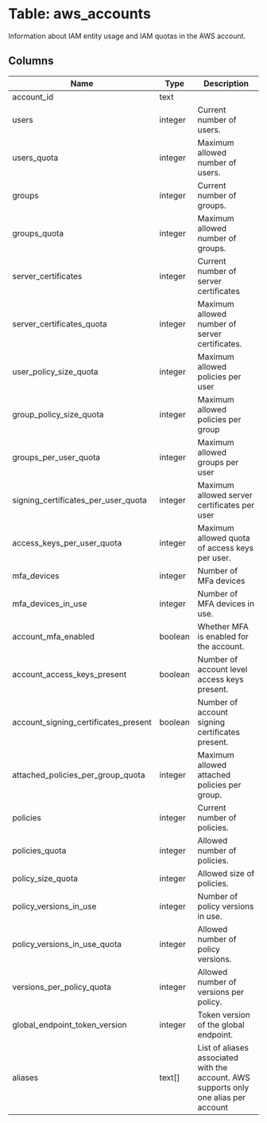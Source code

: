 
# Table: aws_accounts
Information about IAM entity usage and IAM quotas in the AWS account.
## Columns
| Name        | Type           | Description  |
| ------------- | ------------- | -----  |
|account_id|text||
|users|integer|Current number of users.|
|users_quota|integer|Maximum allowed number of users.|
|groups|integer|Current number of groups.|
|groups_quota|integer|Maximum allowed number of groups.|
|server_certificates|integer|Current number of server certificates|
|server_certificates_quota|integer|Maximum allowed number of server certificates.|
|user_policy_size_quota|integer|Maximum allowed policies per user|
|group_policy_size_quota|integer|Maximum allowed policies per group|
|groups_per_user_quota|integer|Maximum allowed groups per user|
|signing_certificates_per_user_quota|integer|Maximum allowed server certificates per user|
|access_keys_per_user_quota|integer|Maximum allowed quota of access keys per user.|
|mfa_devices|integer|Number of MFa devices|
|mfa_devices_in_use|integer|Number of MFA devices in use.|
|account_mfa_enabled|boolean|Whether MFA is enabled for the account.|
|account_access_keys_present|boolean|Number of account level access keys present.|
|account_signing_certificates_present|boolean|Number of account signing certificates present.|
|attached_policies_per_group_quota|integer|Maximum allowed attached policies per group.|
|policies|integer|Current number of policies.|
|policies_quota|integer|Allowed number of policies.|
|policy_size_quota|integer|Allowed size of policies.|
|policy_versions_in_use|integer|Number of policy versions in use.|
|policy_versions_in_use_quota|integer|Allowed number of policy versions.|
|versions_per_policy_quota|integer| Allowed number of versions per policy.|
|global_endpoint_token_version|integer|Token version of the global endpoint.|
|aliases|text[]|List of aliases associated with the account. AWS supports only one alias per account|
